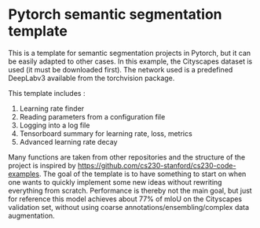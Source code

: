 # Pytorch semantic segmentation template
This is a template for semantic segmentation projects in Pytorch, but it can be easily adapted to other cases.
In this example, the Cityscapes dataset is used (it must be downloaded first). The network used is a predefined DeepLabv3 available from the torchvision package.

This template includes :

1) Learning rate finder
2) Reading parameters from a configuration file
3) Logging into a log file
4) Tensorboard summary for learning rate, loss, metrics
5) Advanced learning rate decay

Many functions are taken from other repositories and the structure of the project is inspired by https://github.com/cs230-stanford/cs230-code-examples.
The goal of the template is to have something to start on when one wants to quickly implement some new ideas without rewriting everything from scratch. 
Performance is thereby not the main goal, but just for reference this model achieves about 77% of mIoU on the Cityscapes validation set, without using coarse annotations/ensembling/complex data augmentation.
